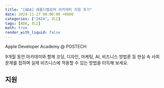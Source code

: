 ```yaml
---
title: "[ADA] 애플디벨로퍼 아카데미 지원 후기"
date: 2024-11-27 00:00:00 +0800
categories: ["2024", 회고]
tags: [ADA, 회고]
math: true
render_with_liquid: false
---
```


Apple Developer Academy @ POSTECH

9개월 동안 아카데미와 함께 코딩, 디자인, 마케팅, AI, 비즈니스 방법론 등 현실 속 사회 문제를 접하며 실제 비즈니스에 적용할 수 있는 방법을 터득해 보세요.

## 지원

